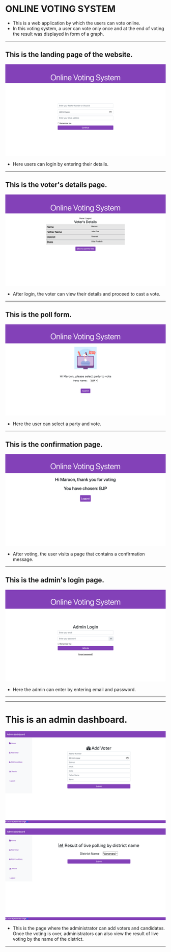# ONLINE VOTING SYSTEM

 - This is a web application by which the users can vote online.
 - In this voting system, a user can vote only once and at the end of voting the result was displayed in form of a graph.

***

## This is the landing page of the website.

![User Login](/images/Screenshot2.png "User Login")

- Here users can login by entering their details.

***

## This is the voter's details page.

![Voter's Details](/images/Screenshot3.png "Voter's Details")

- After login, the voter can view their details and proceed to cast a vote.

***

## This is the poll form.

![Poll Form](/images/Screenshot4.png "Poll Form")

- Here the user can select a party and vote.

***

## This is the confirmation page.

![Confirmation Page](/images/Screenshot5.png "Confirmation Page")

- After voting, the user visits a page that contains a confirmation message.

---

## This is the admin's login page.

![Admin LogIn Page](/images/Screenshot6.png "Admin LogIn Page")

- Here the admin can enter by entering email and password.

***

***

# This is an admin dashboard.

![Admin Dashboard](/images/Screenshot7.png "Admin Dashboard")

![Admin Dashboard](/images/Screenshot8.png "Admin Dashboard")

- This is the page where the administrator can add voters and candidates. Once the voting is over, administrators can also view the result of live voting by the name of the district.

***












